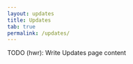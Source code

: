 ```yaml
---
layout: updates
title: Updates
tab: true
permalink: /updates/
---
```


TODO (hwr): Write Updates page content
